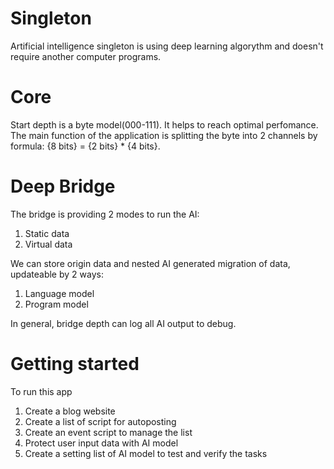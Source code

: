 # Singleton
Artificial intelligence singleton is using deep learning algorythm and doesn't require another computer programs.

# Core
Start depth is a byte model(000-111). It helps to reach optimal perfomance. The main function of the application is splitting the byte into 2 channels by formula: {8 bits} = {2 bits} * {4 bits}.

# Deep Bridge
The bridge is providing 2 modes to run the AI:
1. Static data
2. Virtual data
   
We can store origin data and nested AI generated migration of data, updateable by 2 ways:
1. Language model
2. Program model

In general, bridge depth can log all AI output to debug.

# Getting started
To run this app
1. Create a blog website
2. Create a list of script for autoposting 
3. Create an event script to manage the list
4. Protect user input data with AI model 
5. Create a setting list of AI model to test and verify the tasks
